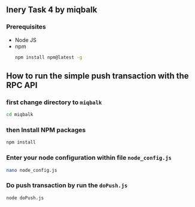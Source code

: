 ## Inery Task 4 by miqbalk

### Prerequisites
* Node JS
* npm
  ```sh
  npm install npm@latest -g
  ```
## How to run the simple push transaction with the RPC API

### first change directory to `miqbalk`
```sh
cd miqbalk
```

### then Install NPM packages 
```sh
npm install 
```

### Enter your node configuration within file `node_config.js`
```sh
nano node_config.js 
```

### Do push transaction by run the `doPush.js`
```sh
node doPush.js 
```